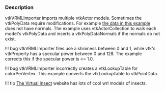 ### Description

vtkVRMLImporter imports multiple vtkActor models. Sometimes the vtkPolyData require modifications. For example [the data in this example](http://alexei.nfshost.com/3d/grasshop.wrl) does not have normals. The example uses vtkActorCollection to walk each model's vtkPolyData and inserts a vtkPolyDataNormals if the normals do not exist.

!!! bug
    vtkVRMLImporter files use a shininess between 0 and 1, while vtk's vtkProperty has a specular power between 0 and 128. The example corrects this if the specular power is <= 1.0.

!!! bug
    vtkVRMLImporter incorrectly creates a vtkLookupTable for colorPerVertex. This example converts the vtkLookupTable to vtkPointData.

!!! tip
    [The Virtual Insect](http://alexei.nfshost.com/3d/virtual.html) website has lots of cool wrl models of insects.
